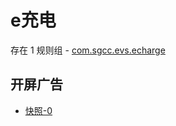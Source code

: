 # e充电

存在 1 规则组 - [com.sgcc.evs.echarge](/src/apps/com.sgcc.evs.echarge.ts)

## 开屏广告

- [快照-0](https://i.gkd.li/import/13213926)
